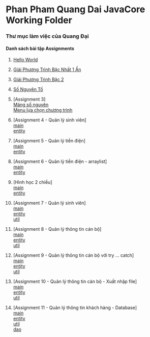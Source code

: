# Phan Pham Quang Dai JavaCore Working Folder
### Thư mục làm việc của Quang Đại
#### Danh sách bài tập Assignments
1. [Hello World](https://github.com/FASTTRACKSE/FFSE1704.JavaCore/blob/master/DaiPPQ/HelloWorld/src/fasttrackse/bai1/pratice/HelloWorld.java)

2. [Giải Phương Trình Bậc Nhất 1 Ẩn](https://github.com/FASTTRACKSE/FFSE1704.JavaCore/blob/master/DaiPPQ/HelloWorld/src/fasttrackse/bai1/pratice/PhuongTrinhBac1.java)

3. [Giải Phương Trình Bậc 2](https://github.com/FASTTRACKSE/FFSE1704.JavaCore/blob/master/DaiPPQ/HelloWorld/src/fasttrackse/bai1/assignment/PhuongTrinhBac2.java)

4. [Số Nguyên Tố](https://github.com/FASTTRACKSE/FFSE1704.JavaCore/blob/master/DaiPPQ/HelloWorld/src/fasttrackse/bai1/pratice/SoNguyenTo.java)

5. [Assignment 3]</br>
  [Mảng số nguyên](https://github.com/FASTTRACKSE/FFSE1704.JavaCore/blob/master/DaiPPQ/HelloWorld/src/fasttrackse/bai1/assignment/MangSoNguyen.java)</br>
  [Menu lựa chọn chương trình](https://github.com/FASTTRACKSE/FFSE1704.JavaCore/blob/master/DaiPPQ/HelloWorld/src/fasttrackse/bai1/assignment/Assignment3.java)

6. [Assignment 4 - Quản lý sinh viên]</br>
[main](https://github.com/FASTTRACKSE/FFSE1704.JavaCore/blob/master/DaiPPQ/Assignment_4/src/Assignment_4/scr/ffse/qlsv/main/Main.java)</br>
[entity](https://github.com/FASTTRACKSE/FFSE1704.JavaCore/blob/master/DaiPPQ/Assignment_4/src/Assignment_4/scr/ffse/qlsv/entity/SinhVien.java)

7. [Assignment 5 - Quản lý tiền điện]</br>
[main](https://github.com/FASTTRACKSE/FFSE1704.JavaCore/tree/master/DaiPPQ/Assignment_5/src/Assignment_5/src/ffse/quanlytiendien/main)</br>
[entity](https://github.com/FASTTRACKSE/FFSE1704.JavaCore/tree/master/DaiPPQ/Assignment_5/src/Assignment_5/src/ffse/quanlytiendien/entity)

8. [Assignment 6 - Quản lý tiền điện - arraylist]</br>
[main](https://github.com/FASTTRACKSE/FFSE1704.JavaCore/tree/master/DaiPPQ/Assignment_5_ArrayList/src/Assignment_5_ArrayList/src/ffse/quanlytiendien/main)</br>
[entity](https://github.com/FASTTRACKSE/FFSE1704.JavaCore/tree/master/DaiPPQ/Assignment_5_ArrayList/src/Assignment_5_ArrayList/src/ffse/quanlytiendien/entity)</br>

9. [Hình học 2 chiều]</br>
[main](https://github.com/FASTTRACKSE/FFSE1704.JavaCore/tree/master/DaiPPQ/HinhHocHaiChieu/src/fasttackse/hinh2d/main)</br>
[entity](https://github.com/FASTTRACKSE/FFSE1704.JavaCore/tree/master/DaiPPQ/HinhHocHaiChieu/src/fasttackse/hinh2d/entity)

10. [Assignment 7 - Quản lý sinh viên]</br>
[main](https://github.com/FASTTRACKSE/FFSE1704.JavaCore/tree/master/DaiPPQ/Assignment_7/src/fasttrackse/quanlysinhvien/main)</br>
[entity](https://github.com/FASTTRACKSE/FFSE1704.JavaCore/tree/master/DaiPPQ/Assignment_7/src/fasttrackse/quanlysinhvien/entity)</br>
[util](https://github.com/FASTTRACKSE/FFSE1704.JavaCore/tree/master/DaiPPQ/Assignment_7/src/fasttrackse/quanlysinhvien/util)

11. [Assignment 8 - Quản lý thông tin cán bộ]</br>
[main](https://github.com/FASTTRACKSE/FFSE1704.JavaCore/tree/master/DaiPPQ/QuanLyThongTinCanBo/src/ffse/quanlythongtincanbo/main)</br>
[entity](https://github.com/FASTTRACKSE/FFSE1704.JavaCore/tree/master/DaiPPQ/QuanLyThongTinCanBo/src/ffse/quanlythongtincanbo/entity)</br>
[util](https://github.com/FASTTRACKSE/FFSE1704.JavaCore/tree/master/DaiPPQ/QuanLyThongTinCanBo/src/ffse/quanlythongtincanbo/util)

12. [Assignment 9 - Quản lý thông tin cán bộ với try ... catch]</br>
[main](https://github.com/FASTTRACKSE/FFSE1704.JavaCore/tree/master/DaiPPQ/Assignment_9/src/ffse/quanlythongtincanbo/main)</br>
[entity](https://github.com/FASTTRACKSE/FFSE1704.JavaCore/tree/master/DaiPPQ/Assignment_9/src/ffse/quanlythongtincanbo/entity)</br>
[util](https://github.com/FASTTRACKSE/FFSE1704.JavaCore/tree/master/DaiPPQ/Assignment_9/src/ffse/quanlythongtincanbo/util)

13. [Assignment 10 - Quản lý thông tin cán bộ - Xuất nhập file]</br>
[main](https://github.com/FASTTRACKSE/FFSE1704.JavaCore/tree/master/DaiPPQ/Assignment_10/src/fasttrackse/quanlycanbo/main)</br>
[entity](https://github.com/FASTTRACKSE/FFSE1704.JavaCore/tree/master/DaiPPQ/Assignment_10/src/fasttrackse/quanlycanbo/entity)</br>
[util](https://github.com/FASTTRACKSE/FFSE1704.JavaCore/tree/master/DaiPPQ/Assignment_10/src/fasttrackse/quanlycanbo/util)

14. [Assignment 11 - Quản lý thông tin khách hàng - Database]</br>
[main](https://github.com/FASTTRACKSE/FFSE1704.JavaCore/tree/master/DaiPPQ/QLKhachHangSQL/src/ffse/qlkh/main)</br>
[entity](https://github.com/FASTTRACKSE/FFSE1704.JavaCore/tree/master/DaiPPQ/QLKhachHangSQL/src/ffse/qlkh/entity)</br>
[util](https://github.com/FASTTRACKSE/FFSE1704.JavaCore/tree/master/DaiPPQ/QLKhachHangSQL/src/ffse/qlkh/util)</br>
[dao](https://github.com/FASTTRACKSE/FFSE1704.JavaCore/tree/master/DaiPPQ/QLKhachHangSQL/src/ffse/qlkh/dao)
